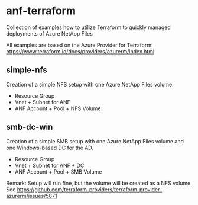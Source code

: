 # anf-terraform
Collection of examples how to utilize Terraform to quickly managed deployments of Azure NetApp Files

All examples are based on the Azure Provider for Terraform: https://www.terraform.io/docs/providers/azurerm/index.html

## simple-nfs

Creation of a simple NFS setup with one Azure NetApp Files volume.

* Resource Group
* Vnet + Subnet for ANF
* ANF Account + Pool + NFS Volume

## smb-dc-win

Creation of a simple SMB setup with one Azure NetApp Files volume and one Windows-based DC for the AD.

* Resource Group
* Vnet + Subnet for ANF + DC
* ANF Account + Pool + SMB Volume

Remark: Setup will run fine, but the volume will be created as a NFS volume. See https://github.com/terraform-providers/terraform-provider-azurerm/issues/5871
